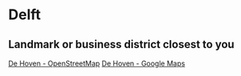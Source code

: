 # Delft
## Landmark or business district closest to you
[De Hoven - OpenStreetMap](dehoven_osm.html) 
[De Hoven - Google Maps](dehoven_gm.html)
